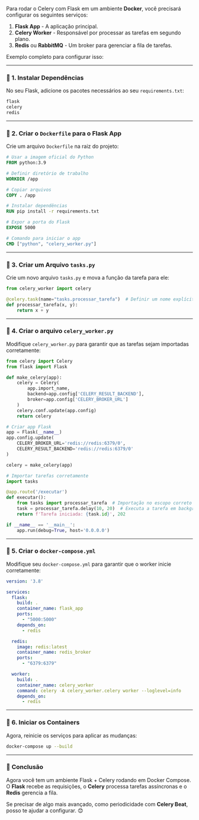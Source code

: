 Para rodar o Celery com Flask em um ambiente **Docker**, você precisará configurar os seguintes serviços:

1. **Flask App** - A aplicação principal.
2. **Celery Worker** - Responsável por processar as tarefas em segundo plano.
3. **Redis** ou **RabbitMQ** - Um broker para gerenciar a fila de tarefas.

Exemplo completo para configurar isso:

---

### 📌 1. **Instalar Dependências**  
No seu Flask, adicione os pacotes necessários ao seu `requirements.txt`:

```txt
flask
celery
redis
```

---

### 📌 2. **Criar o `Dockerfile` para o Flask App**  

Crie um arquivo `Dockerfile` na raiz do projeto:

```dockerfile
# Usar a imagem oficial do Python
FROM python:3.9

# Definir diretório de trabalho
WORKDIR /app

# Copiar arquivos
COPY . /app

# Instalar dependências
RUN pip install -r requirements.txt

# Expor a porta do Flask
EXPOSE 5000

# Comando para iniciar o app
CMD ["python", "celery_worker.py"]
```

---

### 📌 3. **Criar um Arquivo `tasks.py`**
Crie um novo arquivo `tasks.py` e mova a função da tarefa para ele:

```python
from celery_worker import celery

@celery.task(name="tasks.processar_tarefa")  # Definir um nome explícito
def processar_tarefa(x, y):
    return x + y
```

---

### 📌 4. **Criar o arquivo `celery_worker.py`**
Modifique `celery_worker.py` para garantir que as tarefas sejam importadas corretamente:

```python
from celery import Celery
from flask import Flask

def make_celery(app):
    celery = Celery(
        app.import_name,
        backend=app.config['CELERY_RESULT_BACKEND'],
        broker=app.config['CELERY_BROKER_URL']
    )
    celery.conf.update(app.config)
    return celery

# Criar app Flask
app = Flask(__name__)
app.config.update(
    CELERY_BROKER_URL='redis://redis:6379/0',
    CELERY_RESULT_BACKEND='redis://redis:6379/0'
)

celery = make_celery(app)

# Importar tarefas corretamente
import tasks  

@app.route('/executar')
def executar():
    from tasks import processar_tarefa  # Importação no escopo correto
    task = processar_tarefa.delay(10, 20)  # Executa a tarefa em background
    return f'Tarefa iniciada: {task.id}', 202

if __name__ == '__main__':
    app.run(debug=True, host='0.0.0.0')
```

---

### 📌 5. **Criar o `docker-compose.yml`**
Modifique seu `docker-compose.yml` para garantir que o worker inicie corretamente:

```yaml
version: '3.8'

services:
  flask:
    build: .
    container_name: flask_app
    ports:
      - "5000:5000"
    depends_on:
      - redis

  redis:
    image: redis:latest
    container_name: redis_broker
    ports:
      - "6379:6379"

  worker:
    build: .
    container_name: celery_worker
    command: celery -A celery_worker.celery worker --loglevel=info
    depends_on:
      - redis
```

---

### 📌 6. **Iniciar os Containers**
Agora, reinicie os serviços para aplicar as mudanças:

```sh
docker-compose up --build
```

---

### 🚀 **Conclusão**  
Agora você tem um ambiente Flask + Celery rodando em Docker Compose. O **Flask** recebe as requisições, o **Celery** processa tarefas assíncronas e o **Redis** gerencia a fila.  

Se precisar de algo mais avançado, como periodicidade com **Celery Beat**, posso te ajudar a configurar. 😊
